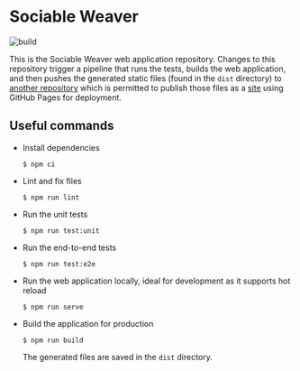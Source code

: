 # Sociable Weaver

![build](https://github.com/sociable-weaver/web-vue3/actions/workflows/build.yml/badge.svg)

This is the Sociable Weaver web application repository. Changes to this repository trigger a pipeline that runs the
tests, builds the web application, and then pushes the generated static files (found in the `dist` directory) to
[another repository](https://github.com/sociable-weaver/web) which is permitted to publish those files as a
[site](https://sociable-weaver.github.io/web/#/) using GitHub Pages for deployment.

## Useful commands

- Install dependencies

  ```shell
  $ npm ci
  ```

- Lint and fix files

  ```shell
  $ npm run lint
  ```

- Run the unit tests

  ```shell
  $ npm run test:unit
  ```

- Run the end-to-end tests

  ```shell
  $ npm run test:e2e
  ```

- Run the web application locally, ideal for development as it supports hot reload

  ```shell
  $ npm run serve
  ```

- Build the application for production

  ```shell
  $ npm run build
  ```

  The generated files are saved in the `dist` directory.
